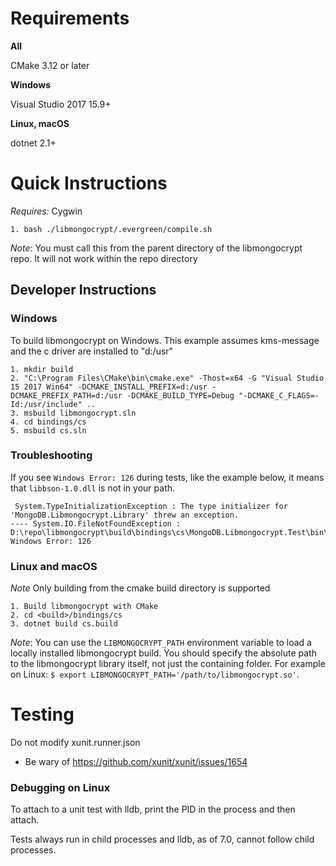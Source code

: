 # Requirements

__All__

CMake 3.12 or later

__Windows__

Visual Studio 2017 15.9+

__Linux, macOS__

dotnet 2.1+


# Quick Instructions

*Requires:* Cygwin
```
1. bash ./libmongocrypt/.evergreen/compile.sh
```
*Note*: You must call this from the parent directory of the libmongocrypt repo. It will not work within the repo directory


## Developer Instructions

### Windows
To build libmongocrypt on Windows. This example assumes kms-message and the c driver are installed to "d:/usr"

```
1. mkdir build
2. "C:\Program Files\CMake\bin\cmake.exe" -Thost=x64 -G "Visual Studio 15 2017 Win64" -DCMAKE_INSTALL_PREFIX=d:/usr -DCMAKE_PREFIX_PATH=d:/usr -DCMAKE_BUILD_TYPE=Debug "-DCMAKE_C_FLAGS=-Id:/usr/include" ..
3. msbuild libmongocrypt.sln
4. cd bindings/cs
5. msbuild cs.sln
```

### Troubleshooting

If you see `Windows Error: 126` during tests, like the example below, it means that `libbson-1.0.dll` is not in your path.

```
 System.TypeInitializationException : The type initializer for 'MongoDB.Libmongocrypt.Library' threw an exception.
---- System.IO.FileNotFoundException : D:\repo\libmongocrypt\build\bindings\cs\MongoDB.Libmongocrypt.Test\bin\x64\Debug\netcoreapp2.1\mongocrypt.dll, Windows Error: 126
```


### Linux and macOS

*Note* Only building from the cmake build directory is supported

```
1. Build libmongocrypt with CMake
2. cd <build>/bindings/cs
3. dotnet build cs.build
```
*Note*: You can use the ```LIBMONGOCRYPT_PATH``` environment variable to load a locally installed
libmongocrypt build. You should specify the absolute path to the libmongocrypt library itself, not just the containing folder. For example on Linux:
```$ export LIBMONGOCRYPT_PATH='/path/to/libmongocrypt.so'```.

# Testing
Do not modify xunit.runner.json
- Be wary of https://github.com/xunit/xunit/issues/1654

### Debugging on Linux
To attach to a unit test with lldb, print the PID in the process and then attach.

Tests always run in child processes and lldb, as of 7.0, cannot follow child processes.

